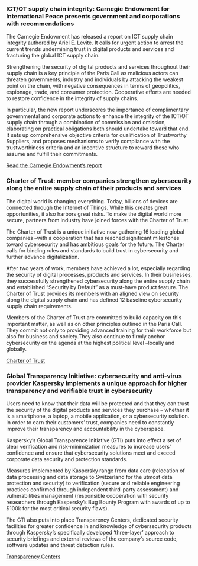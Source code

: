 ### ICT/OT supply chain integrity: Carnegie Endowment for International Peace presents government and corporations with recommendations

The Carnegie Endowment has released a report on ICT supply chain integrity authored by Ariel E. Levite. It calls for urgent action to arrest the current trends undermining trust in digital products and services and fracturing the global ICT supply chain.

Strengthening the security of digital products and services throughout their supply chain is a key principle of the Paris Call as malicious actors can threaten governments, industry and individuals by attacking the weakest point on the chain, with negative consequences in terms of geopolitics, espionage, trade, and consumer protection. Cooperative efforts are needed to restore confidence in the integrity of supply chains.

In particular, the new report underscores the importance of complimentary governmental and corporate actions to enhance the integrity of the ICT/OT supply chain through a combination of commission and omission, elaborating on practical obligations both should undertake toward that end. It sets up comprehensive objective criteria for qualification of Trustworthy Suppliers, and proposes mechanisms to verify compliance with the trustworthiness criteria and an incentive structure to reward those who assume and fulfill their commitments.

[Read the Carnegie Endowment’s report](https://carnegieendowment.org/files/Levite_SupplyChain_final.pdf)

### Charter of Trust: member companies strengthen cybersecurity along the entire supply chain of their products and services

The digital world is changing everything. Today, billions of devices are connected through the Internet of Things. While this creates great opportunities, it also harbors great risks. To make the digital world more secure, partners from industry have joined forces with the Charter of Trust.

The Charter of Trust is a unique initiative now gathering 16 leading global companies –with a cooperation that has reached significant milestones toward cybersecurity and has ambitious goals for the future. The Charter calls for binding rules and standards to build trust in cybersecurity and further advance digitalization.

After two years of work, members have achieved a lot, especially regarding the security of digital processes, products and services. In their businesses, they successfully strengthened cybersecurity along the entire supply chain and established “Security by Default” as a must-have product feature. The Charter of Trust provides its members with an aligned view on security along the digital supply chain and has defined 12 baseline cybersecurity supply chain requirements.

Members of the Charter of Trust are committed to build capacity on this important matter, as well as on other principles outlined in the Paris Call. They commit not only to providing advanced training for their workforce but also for business and society.They also continue to firmly anchor cybersecurity on the agenda at the highest political level –locally and globally.

[Charter of Trust](https://www.charteroftrust.com)

### Global Transparency Initiative: cybersecurity and anti-virus provider Kaspersky implements a unique approach for higher transparency and verifiable trust in cybersecurity
 
Users need to know that their data will be protected and that they can trust the security of the digital products and services they purchase – whether it is a smartphone, a laptop, a mobile application, or a cybersecurity solution. In order to earn their customers’ trust, companies need to constantly improve their transparency and accountability in the cyberspace. 
 
Kaspersky’s Global Transparence Initiative (GTI) puts into effect a set of clear verification and risk-minimization measures to increase users’ confidence and ensure that cybersecurity solutions meet and exceed corporate data security and protection standards.
 
Measures implemented by Kaspersky range from data care (relocation of data processing and data storage to Switzerland for the utmost data protection and security) to verification (secure and reliable engineering practices confirmed through independent third-party assessment) and vulnerabilities management (responsible cooperation with security researchers through Kaspersky’s Bug Bounty Program with awards of up to $100k for the most critical security flaws). 
 
The GTI also puts into place Transparency Centers, dedicated security facilities for greater confidence in and knowledge of cybersecurity products through Kaspersky’s specifically developed ‘three-layer’ approach to security briefings and external reviews of the company’s source code, software updates and threat detection rules.

[Transparency Centers](https://www.kaspersky.com/transparency-center)
